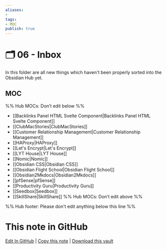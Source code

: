 ```yaml
---
aliases:
- 
tags: 
- MOC
publish: true
---
```


# 🗂️ 06 - Inbox

In this folder are all new things which haven't been properly sorted into the Obsidian Hub yet.

## MOC

%% Hub MOCs: Don’t edit below  %%
-  [[Backlinks Panel HTML Svelte Component|Backlinks Panel HTML Svelte Component]]
-  [[ClubMacStories|ClubMacStories]]
-  [[Customer Relationship Management|Customer Relationship Management]]
-  [[HAProxy|HAProxy]]
-  [[Let's Encrypt|Let's Encrypt]]
-  [[LYT House|LYT House]]
-  [[Nomic|Nomic]]
-  [[Obsidian CSS|Obsidian CSS]]
-  [[Obsidian Flight School|Obsidian Flight School]]
-  [[Obsidian2Mkdocs|Obsidian2Mkdocs]]
-  [[pfSense|pfSense]]
-  [[Productivity Guru|Productivity Guru]]
-  [[Seedbox|Seedbox]]
-  [[SkillShare|SkillShare]]
%% Hub MOCs: Don’t edit above  %%

%% Hub footer: Please don't edit anything below this line %%

# This note in GitHub

<span class="git-footer">[Edit In GitHub](https://github.dev/obsidian-community/obsidian-hub/blob/main/06%20-%20Inbox/%F0%9F%97%82%EF%B8%8F%2006%20-%20Inbox.md "git-hub-edit-note") | [Copy this note](https://raw.githubusercontent.com/obsidian-community/obsidian-hub/main/06%20-%20Inbox/%F0%9F%97%82%EF%B8%8F%2006%20-%20Inbox.md "git-hub-copy-note") | [Download this vault](https://github.com/obsidian-community/obsidian-hub/archive/refs/heads/main.zip "git-hub-download-vault") </span>
